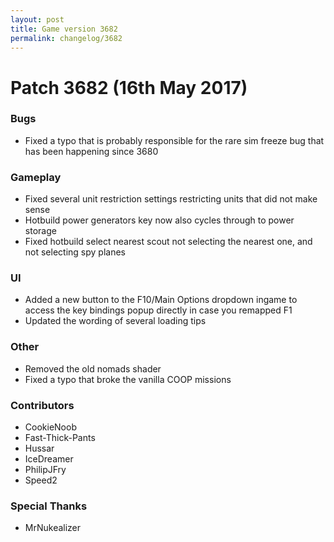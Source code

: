 ```yaml
---
layout: post
title: Game version 3682
permalink: changelog/3682
---
```


# Patch 3682 (16th May 2017)

### Bugs

- Fixed a typo that is probably responsible for the rare sim freeze bug that has been happening since 3680

### Gameplay

- Fixed several unit restriction settings restricting units that did not make sense
- Hotbuild power generators key now also cycles through to power storage
- Fixed hotbuild select nearest scout not selecting the nearest one, and not selecting spy planes

### UI

- Added a new button to the F10/Main Options dropdown ingame to access the key bindings popup directly in case you remapped F1
- Updated the wording of several loading tips

### Other

- Removed the old nomads shader
- Fixed a typo that broke the vanilla COOP missions

### Contributors

- CookieNoob
- Fast-Thick-Pants
- Hussar
- IceDreamer
- PhilipJFry
- Speed2

### Special Thanks

- MrNukealizer
